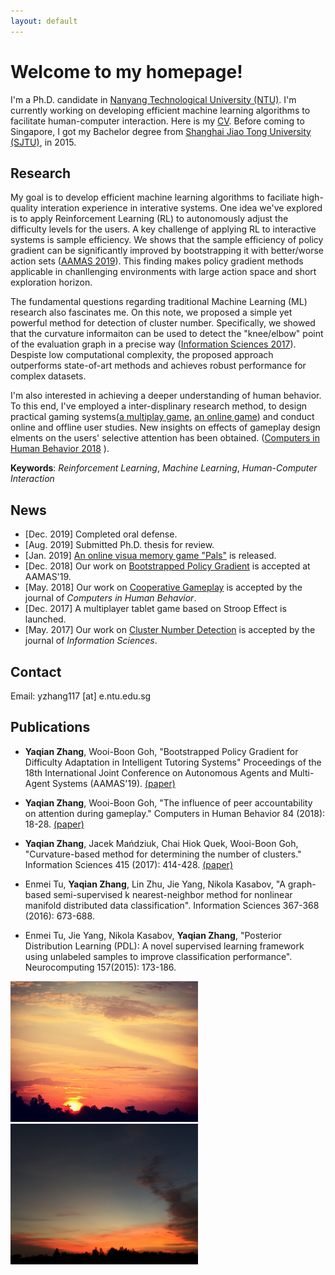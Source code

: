 ```yaml
---
layout: default
---
```

# Welcome to my homepage!
I'm a Ph.D. candidate in [Nanyang Technological University (NTU)](https://www.ntu.edu.sg). I'm currently working on developing efficient machine learning algorithms to facilitate human-computer interaction. Here is my [CV](about/document.pdf). Before coming to Singapore, I got my Bachelor degree from [Shanghai Jiao Tong University (SJTU)](http://en.sjtu.edu.cn/), in 2015. 

## Research
My goal is to develop efficient machine learning algorithms to faciliate high-quality interation experience in interative systems. One idea we've explored is to apply Reinforcement Learning (RL) to autonomously adjust the difficulty levels for the users. A key challenge of applying RL to interactive systems is sample efficiency. We shows that the sample efficiency of policy gradient can be significantly improved by bootstrapping it with better/worse action sets ([AAMAS 2019](papers/19_YaqianZhang_BootstrappedPolicyGradient_aamas.pdf)). This finding makes policy gradient methods applicable in chanllenging environments with large action space and short exploration horizon.

The fundamental questions regarding traditional Machine Learning (ML) research also fascinates me. On this note, we proposed a simple yet powerful method for detection of cluster number. Specifically,  we showed that the curvature informaiton can be used to detect the "knee/elbow" point of the evaluation graph in a precise way ([Information Sciences 2017](papers/17_YaqianZhang_Curvature_Cluster_InformationScience.pdf)). Despiste low computational complexity, the proposed approach outperforms state-of-art methods and achieves robust performance for complex datasets.

I'm also interested in achieving a deeper understanding of human behavior. To this end, I've employed a inter-displinary research method, to design practical gaming systems([a multiplay game](_posts/2018-02-16-peer-accountability-on-attention.md),  [an online game](_posts/2018-06-30-difficulty-adjustment-for-visual-memory-training.md)) and conduct online and offline user studies. New insights on effects of gameplay design elments on the users' selective attention has been obtained. ([Computers in Human Behavior 2018](papers/18_YaqianZhang_PeerAccountability_CHB.pdf) ).

**Keywords**: _Reinforcement Learning_, _Machine Learning_, _Human-Computer Interaction_



## News
* [Dec. 2019]  Completed oral defense.
* [Aug. 2019]  Submitted Ph.D. thesis for review.
* [Jan. 2019]   [An online visua memory game "Pals"](http://vmg23apr-env.wipf9rh8mt.ap-southeast-1.elasticbeanstalk.com/vmg_23_Apr/) is released.
* [Dec. 2018]  Our work on [Bootstrapped Policy Gradient](papers/19_YaqianZhang_BootstrappedPolicyGradient_aamas.pdf) is accepted at AAMAS'19.
* [May. 2018]  Our work on [Cooperative Gameplay](papers/18_YaqianZhang_PeerAccountability_CHB.pdf) is accepted by the journal of _Computers in Human Behavior_.
* [Dec. 2017]  A multiplayer tablet game based on Stroop Effect is launched.
* [May. 2017]  Our work on [Cluster Number Detection](papers/17_YaqianZhang_Curvature_Cluster_InformationScience.pdf) is accepted by the journal of _Information Sciences_.

## Contact
Email: yzhang117 [at] e.ntu.edu.sg


## Publications
* **Yaqian Zhang**, Wooi-Boon Goh, "Bootstrapped Policy Gradient for Difficulty Adaptation in Intelligent Tutoring Systems" Proceedings of the 18th International Joint Conference on Autonomous Agents and Multi-Agent Systems (AAMAS'19). [(paper)](papers/19_YaqianZhang_BootstrappedPolicyGradient_aamas.pdf)

* **Yaqian Zhang**, Wooi-Boon Goh, "The influence of peer accountability on attention during gameplay." Computers in Human Behavior 84 (2018): 18-28. [(paper)](papers/18_YaqianZhang_PeerAccountability_CHB.pdf)

* **Yaqian Zhang**, Jacek Mańdziuk, Chai Hiok Quek, Wooi-Boon Goh, "Curvature-based method for determining the number of clusters." Information Sciences 415 (2017): 414-428. [(paper)](papers/17_YaqianZhang_Curvature_Cluster_InformationScience.pdf)

* Enmei Tu, **Yaqian Zhang**, Lin Zhu, Jie Yang, Nikola Kasabov, "A graph-based semi-supervised k nearest-neighbor method for nonlinear manifold distributed data classification". Information Sciences 367-368 (2016): 673-688.

* Enmei Tu, Jie Yang, Nikola Kasabov, **Yaqian Zhang**, "Posterior Distribution Learning (PDL): A novel supervised learning framework using unlabeled samples to improve classification performance". Neurocomputing 157(2015): 173-186.

<img src="images/IMG_9401.JPG" alt="hi" class="inline" width="300"/>
<img src="images/IMG_2041.JPG" alt="hi" class="inline" width="300"/>






